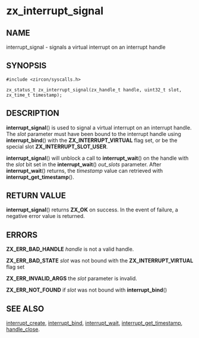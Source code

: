 # zx_interrupt_signal

## NAME

interrupt_signal - signals a virtual interrupt on an interrupt handle

## SYNOPSIS

```
#include <zircon/syscalls.h>

zx_status_t zx_interrupt_signal(zx_handle_t handle, uint32_t slot, zx_time_t timestamp);
```

## DESCRIPTION

**interrupt_signal**() is used to signal a virtual interrupt on an interrupt handle.
The *slot* parameter must have been bound to the interrupt handle using **interrupt_bind**()
with the **ZX_INTERRUPT_VIRTUAL** flag set, or be the special slot **ZX_INTERRUPT_SLOT_USER**.

**interrupt_signal**() will unblock a call to **interrupt_wait**() on the handle
with the *slot* bit set in the **interrupt_wait**() *out_slots* parameter.
After **interrupt_wait**() returns, the *timestamp* value can retrieved with
**interrupt_get_timestamp**().

## RETURN VALUE

**interrupt_signal**() returns **ZX_OK** on success. In the event
of failure, a negative error value is returned.

## ERRORS

**ZX_ERR_BAD_HANDLE** *handle* is not a valid handle.

**ZX_ERR_BAD_STATE** *slot* was not bound with the **ZX_INTERRUPT_VIRTUAL** flag set

**ZX_ERR_INVALID_ARGS** the *slot* parameter is invalid.

**ZX_ERR_NOT_FOUND** if *slot* was not bound with **interrupt_bind**()

## SEE ALSO

[interrupt_create](interrupt_create.md),
[interrupt_bind](interrupt_bind.md),
[interrupt_wait](interrupt_wait.md),
[interrupt_get_timestamp](interrupt_get_timestamp.md),
[handle_close](handle_close.md).
